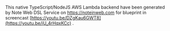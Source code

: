 This native TypeScript/NodeJS AWS Lambda backend have been generated by Note Web DSL Service on https://noteinweb.com for blueprint in screencast [https://youtu.be/DZgKau6GWT8](https://youtu.be/iU_4rHqxKCc) .
